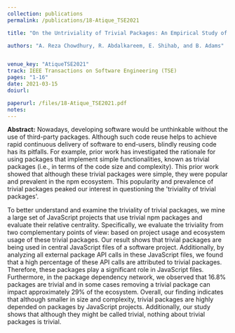 ```yaml
---
collection: publications
permalink: /publications/18-Atique_TSE2021

title: "On the Untriviality of Trivial Packages: An Empirical Study of npm JavaScript Packages"

authors: "A. Reza Chowdhury, R. Abdalkareem, E. Shihab, and B. Adams"


venue_key: "AtiqueTSE2021"
track: IEEE Transactions on Software Engineering (TSE)
pages: "1-16"
date: 2021-03-15
doiurl: 

paperurl: /files/18-Atique_TSE2021.pdf
notes:
---
```


**Abstract:** Nowadays, developing software would be unthinkable without the use of third-party packages. Although such code reuse helps to achieve rapid continuous delivery of software to end-users, blindly reusing code has its pitfalls. For example, prior work has investigated the rationale for using packages that implement simple functionalities, known as trivial packages (i.e., in terms of the code size and complexity). This prior work showed that although these trivial packages were simple, they were popular and prevalent in the npm ecosystem. This popularity and prevalence of trivial packages peaked our interest in questioning the 'triviality of trivial packages'. 

To better understand and examine the triviality of trivial packages, we mine a large set of JavaScript projects that use trivial npm packages and evaluate their relative centrality. Specifically, we evaluate the triviality from two complementary points of view: based on project usage and ecosystem usage of these trivial packages. Our result shows that trivial packages are being used in central JavaScript files of a software project. Additionally, by analyzing all external package API calls in these JavaScript files, we found that a high percentage of these API calls are attributed to trivial packages. Therefore, these packages play a significant role in JavaScript files. Furthermore, in the package dependency network, we observed that 16.8% packages are trivial and in some cases removing a trivial package can impact approximately 29% of the ecosystem. Overall, our finding indicates that although smaller in size and complexity, trivial packages are highly depended on packages by JavaScript projects. Additionally, our study shows that although they might be called trivial, nothing about trivial packages is trivial.
